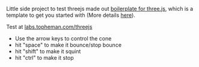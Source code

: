Little side project to test threejs made out [boilerplate for three.js](https://github.com/jeromeetienne/threejsboilerplate), which is a template to get you started with (More details [here](http://learningthreejs.com/blog/2011/12/20/boilerplate-for-three-js/)).

Test at [labs.topheman.com/threejs](http://labs.topheman.com/threejs/)

* Use the arrow keys to control the cone
* hit "space" to make it bounce/stop bounce
* hit "shift" to make it squint
* hit "ctrl" to make it stop